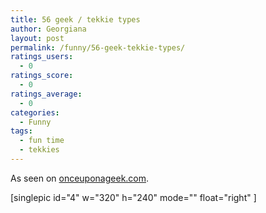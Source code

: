 ```yaml
---
title: 56 geek / tekkie types
author: Georgiana
layout: post
permalink: /funny/56-geek-tekkie-types/
ratings_users:
  - 0
ratings_score:
  - 0
ratings_average:
  - 0
categories:
  - Funny
tags:
  - fun time
  - tekkies
---
```

As seen on [onceuponageek.com][1].

[singlepic id="4" w="320" h="240" mode="" float="right" ]

 [1]: http://onceuponageek.com/2008/11/07/list-week-a-variety-of-geek-lists/ "56 geek types on onceuponageek.com"